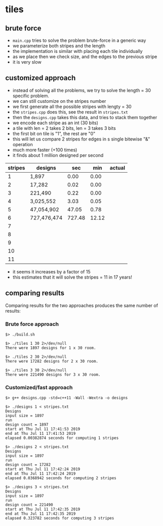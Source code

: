 # tiles


## brute force
* ```main.cpp``` tries to solve the problem brute-force in a generic way
* we parameterize both stripes and the length
* the implementation is similar with placing each tile individually
* as we place then we check size, and the edges to the previous stripe
* it is very slow

## customized approach
* instead of solving all the problems, we try to solve the length = 30 specific problem.
* we can still customize on the stripes number
* we first generate all the possible stripes with lengty = 30
* the ```stripes.cpp``` does this, see the result in ```stripes.txt```
* then the ```designs.cpp``` takes this data, and tries to stack them together
* we encode each stripe as an int (30 bits)
* a tile with len = 2 takes 2 bits, len = 3 takes 3 bits
* the first bit on tile is "1", the rest are "0"
* this will let us compare 2 stripes for edges in s single bitewise "&" operation
* much more faster (+100 times)
* it finds about 1 million designed per second

stripes	| designs | 	sec     | 	min	| actual
------- | --------|------------|------|--------
1 	    |  1,897  | 	 0.00 	|  0.00 | 	 
2 	    |  17,282 | 	 0.02 	|  0.00 	|  
3 	    |  221,490 |  0.22  	|  0.00 	|  
4 	    |  3,025,552 	|  3.03 |  0.05 	|  
5 	    |  47,054,902 | 47.05  | 	 0.78 | 
6 	    |  727,476,474 | 727.48 |  12.12 	|  
7 	    | 		       	|         |         |  
8 	    | 		       	|         |         | 
9 	    | 		       	|         |         | 
10 	    | 		       	|         |         | 
11 	    | 		       	|         |         | 

* it seems it increases by a factor of 15
* this estimates that it will solve the stripes = 11 in 17 years!

## comparing results

Comparing results for the two approaches produces the same number of results:
### Brute force approach
```
$> ./build.sh

$> ./tiles 1 30 2>/dev/null
There were 1897 designs for 1 x 30 room.

$> ./tiles 2 30 2>/dev/null
There were 17282 designs for 2 x 30 room.

$> ./tiles 3 30 2>/dev/null
There were 221490 designs for 3 x 30 room.

```
### Customized/fast approach
```
$> g++ designs.cpp -std=c++11 -Wall -Wextra -o designs

$> ./designs 1 < stripes.txt
Designs
input size = 1897
run
design count = 1897
start at Thu Jul 11 17:41:53 2019
end at Thu Jul 11 17:41:53 2019
elapsed 0.00382874 seconds for computing 1 stripes

$> ./designs 2 < stripes.txt
Designs
input size = 1897
run
design count = 17282
start at Thu Jul 11 17:42:24 2019
end at Thu Jul 11 17:42:24 2019
elapsed 0.0368942 seconds for computing 2 stripes

$> ./designs 3 < stripes.txt
Designs
input size = 1897
run
design count = 221490
start at Thu Jul 11 17:42:35 2019
end at Thu Jul 11 17:42:35 2019
elapsed 0.323782 seconds for computing 3 stripes
```






